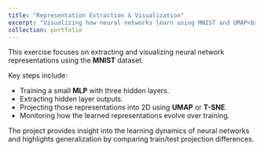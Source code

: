 ```yaml
---
title: "Representation Extraction & Visualization"
excerpt: "Visualizing how neural networks learn using MNIST and UMAP<br/>"
collection: portfolio
---
```


This exercise focuses on extracting and visualizing neural network representations using the **MNIST** dataset.

Key steps include:

- Training a small **MLP** with three hidden layers.
- Extracting hidden layer outputs.
- Projecting those representations into 2D using **UMAP** or **T-SNE**.
- Monitoring how the learned representations evolve over training.

The project provides insight into the learning dynamics of neural networks and highlights generalization by comparing train/test projection differences.
